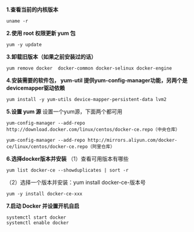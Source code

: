 

**1.查看当前的内核版本**

```
uname -r
```
**2.使用 root 权限更新 yum 包**
```
yum -y update
```
**3.卸载旧版本（如果之前安装过的话）**
```
yum remove docker  docker-common docker-selinux docker-engine
```
**4.安装需要的软件包， yum-util 提供yum-config-manager功能，另两个是       devicemapper驱动依赖**
```
yum install -y yum-utils device-mapper-persistent-data lvm2
```
**5.设置 yum 源**
设置一个yum源，下面两个都可用
```
yum-config-manager --add-repo http://download.docker.com/linux/centos/docker-ce.repo（中央仓库）

yum-config-manager --add-repo http://mirrors.aliyun.com/docker-ce/linux/centos/docker-ce.repo（阿里仓库）
```
**6.选择docker版本并安装**
（1）查看可用版本有哪些
```
yum list docker-ce --showduplicates | sort -r
```
（2）选择一个版本并安装：yum install docker-ce-版本号
```
yum -y install docker-ce-xxx
```
**7.启动 Docker 并设置开机自启**
```
systemctl start docker
systemctl enable docker
```